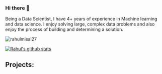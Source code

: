 ### Hi there 👋

Being a Data Scientist, I have 4+ years of experience in Machine learning and data science. I enjoy solving large, complex data problems and also enjoy the process of building and determining a solution.

<p align="left"> <img src="https://komarev.com/ghpvc/?username=rahulmisal27&label=Views&color=blue&style=plastic" alt="rahulmisal27" /> </p>

<a href="https://github.com/rahulmisal27">
 <img align="center" src="https://github-readme-stats.vercel.app/api?username=rahulmisal27&show_icons=true&theme=dark&line_height=27" alt="Rahul's github stats"/>
</a>

## Projects: 

<!--
**rahulmisal27/rahulmisal27** is a ✨ _special_ ✨ repository because its `README.md` (this file) appears on your GitHub profile.

Here are some ideas to get you started:

- 🔭 I’m currently working on ...
- 🌱 I’m currently learning ...
- 👯 I’m looking to collaborate on ...
- 🤔 I’m looking for help with ...
- 💬 Ask me about ...
- 📫 How to reach me: ...
- 😄 Pronouns: ...
- ⚡ Fun fact: ...
-->
